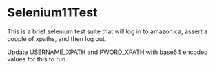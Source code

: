 # Selenium11Test
 
This is a brief selenium test suite that will log in to amazon.ca, assert a couple of xpaths, and then log out.

Update USERNAME_XPATH and PWORD_XPATH with base64 encoded values for this to run.